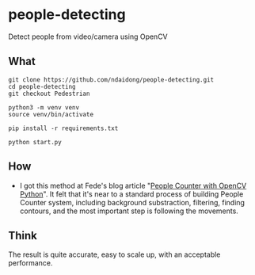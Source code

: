 # people-detecting
Detect people from video/camera using OpenCV


## What


```
git clone https://github.com/ndaidong/people-detecting.git
cd people-detecting
git checkout Pedestrian

python3 -m venv venv
source venv/bin/activate

pip install -r requirements.txt

python start.py
```

## How

- I got this method at Fede's blog article "[People Counter with OpenCV Python](https://www.femb.com.mx/people-counter/people-counter-with-opencv-python/)". It felt that it's near to a standard process of building People Counter system, including background substraction, filtering, finding contours, and the most important step is following the movements.


## Think

The result is quite accurate, easy to scale up, with an acceptable performance.

